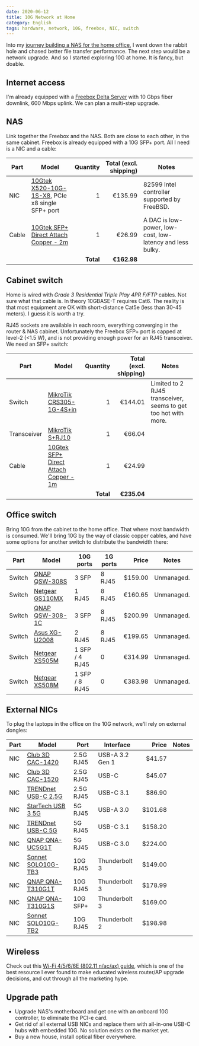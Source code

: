 ```yaml
---
date: 2020-06-12
title: 10G Network at Home
category: English
tags: hardware, network, 10G, freebox, NIC, switch
---
```


Into my [journey building a NAS for the home office](./nas-hardware.md), I went down the rabbit hole and chased better file transfer performance. The next step would be a network upgrade. And so I started exploring 10G at home. It is fancy, but doable.


## Internet access

I'm already equipped with a [Freebox Delta Server](https://www.systemplus.fr/wp-content/uploads/2019/08/SP19459_Freebox-Delta-Server_system_plus_consulting_sample.pdf) with 10 Gbps fiber downlink, 600 Mbps uplink. We can plan a multi-step upgrade.


## NAS

Link together the Freebox and the NAS. Both are close to each other, in the same cabinet. Freebox is already equipped with a 10G SFP+ port. All I need is a NIC and a cable:

| Part | Model | Quantity | Total (excl. shipping) | Notes |
|---|---|---:|---:|---|
| NIC | [10Gtek X520-10G-1S-X8](https://amzn.com/B01LZRSQM9/?tag=kevideld-20), PCIe x8 single SFP+ port | 1 | €135.99 | 82599 Intel controller supported by FreeBSD. |
| Cable | [10Gtek SFP+ Direct Attach Copper - 2m](https://amzn.com/B00U8BL09Q/?tag=kevideld-20) | 1 | €26.99 | A DAC is low-power, low-cost, low-latency and less bulky. |
| | | **Total** | **€162.98** | |


## Cabinet switch

Home is wired with *Grade 3 Residential Triple Play 4PR F/FTP* cables. Not sure what that cable is. In theory 10GBASE-T requires Cat6. The reality is that most equipment are OK with short-distance Cat5e (less than 30-45 meters). I guess it is worth a try.

RJ45 sockets are available in each room, everything converging in the router & NAS cabinet. Unfortunately the Freebox SFP+ port is capped at level-2 (<1.5 W), and is not providing enough power for an RJ45 transceiver. We need an SFP+ switch:

| Part | Model | Quantity | Total (excl. shipping) | Notes |
|---|---|---:|---:|---|
| Switch | [MikroTik CRS305-1G-4S+in](https://amzn.com/B07LFKGP1L/?tag=kevideld-20) | 1 | €144.01| Limited to 2 RJ45 transceiver, seems to get too hot with more. |
| Transceiver | [MikroTik S+RJ10](https://amzn.com/B084383RZL/?tag=kevideld-20) | 1 | €66.04 |  |
| Cable | [10Gtek SFP+ Direct Attach Copper - 1m](https://amzn.com/B00WHS3NCA/?tag=kevideld-20) | 1 | €24.99 | |
| | | **Total** | **€235.04** | |


## Office switch

Bring 10G from the cabinet to the home office. That where most bandwidth is consumed. We'll bring 10G by the way of classic copper cables, and have some options for another switch to distribute the bandwidth there:

| Part | Model | 10G ports | 1G ports | Price | Notes |
|---|---|---|---|---:|---|
| Switch | [QNAP QSW-308S](https://amzn.com/B07VC9RTR9/?tag=kevideld-20) | 3 SFP | 8 RJ45 | $159.00 | Unmanaged. |
| Switch | [Netgear GS110MX](https://amzn.com/B076642YPN/?tag=kevideld-20) | 1 RJ45 | 8 RJ45 | €160.65 | Unmanaged. |
| Switch | [QNAP QSW-308-1C](https://amzn.com/B07VC9T3WQ/?tag=kevideld-20) | 3 SFP | 8 RJ45 | $200.99 | Unmanaged. |
| Switch | [Asus XG-U2008](https://amzn.com/B01LZMM7ZO/?tag=kevideld-20) | 2 RJ45 | 8 RJ45 | €199.65 | Unmanaged. |
| Switch | [Netgear XS505M](https://amzn.com/B075Q5C3Z4/?tag=kevideld-20) | 1 SFP / 4 RJ45 | 0 | €314.99 | Unmanaged. |
| Switch | [Netgear XS508M](https://amzn.com/B075Q66RKF/?tag=kevideld-20) | 1 SFP / 8 RJ45 | 0 | €383.98 | Unmanaged. |


## External NICs

To plug the laptops in the office on the 10G network, we'll rely on external dongles:

| Part | Model | Port | Interface | Price | Notes |
|---|---|---|---|---:|---|
| NIC | [Club 3D CAC-1420](https://amzn.com/B07Q626XK2/?tag=kevideld-20) | 2.5G RJ45 | USB-A 3.2 Gen 1 | $41.57 |  |
| NIC | [Club 3D CAC-1520](https://amzn.com/B07SMS2K3H/?tag=kevideld-20) | 2.5G RJ45 | USB-C | $45.07 |  |
| NIC | [TRENDnet USB-C 2.5G](https://amzn.com/B07RBMTVYF/?tag=kevideld-20) | 2.5G RJ45 | USB-C 3.1 | $86.90 |  |
| NIC | [StarTech USB 3 5G](https://amzn.com/B081SM5CMY/?tag=kevideld-20) | 5G RJ45 | USB-A 3.0 | $101.68 |  |
| NIC | [TRENDnet USB-C 5G](https://amzn.com/B07TBPLR2V/?tag=kevideld-20) | 5G RJ45 | USB-C 3.1 | $158.20 |  |
| NIC | [QNAP QNA-UC5G1T](https://amzn.com/B07RKLQPLP/?tag=kevideld-20) | 5G RJ45 | USB-C 3.0| $224.00 |  |
| NIC | [Sonnet SOLO10G-TB3](https://amzn.com/B07BZRK8R8/?tag=kevideld-20) | 10G RJ45 | Thunderbolt 3 | $149.00 | |
| NIC | [QNAP QNA-T310G1T](https://amzn.com/B07KTLGTXB/?tag=kevideld-20) | 10G RJ45 | Thunderbolt 3 | $178.99 |  |
| NIC | [QNAP QNA-T310G1S](https://amzn.com/B07KTLP44W/?tag=kevideld-20) | 10G SFP+ | Thunderbolt 3 | $169.00 | |
| NIC | [Sonnet SOLO10G-TB2](https://amzn.com/B07RGWBQYG/?tag=kevideld-20) | 10G RJ45 | Thunderbolt 2 | $198.98 | |


## Wireless

Check out this [Wi-Fi 4/5/6/6E (802.11 n/ac/ax) guide](https://www.duckware.com/tech/wifi-in-the-us.html), which is one of the best resource I ever found to make educated wireless router/AP upgrade decisions, and cut through all the marketing hype.


## Upgrade path

* Upgrade NAS's motherboard and get one with an onboard 10G controller, to eliminate the PCI-e card.
* Get rid of all external USB NICs and replace them with all-in-one USB-C hubs with embedded 10G. No solution exists on the market yet.
* Buy a new house, install optical fiber everywhere.